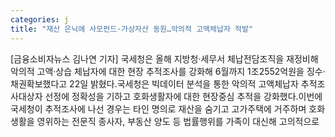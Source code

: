 ```yaml
---
categories: j
title: "재산 은닉에 사모펀드·가상자산 동원…악의적 고액체납자 적발"
---
```

[금융소비자뉴스 김나연 기자] 국세청은 올해 지방청&middot;세무서 체납전담조직을 재정비해 악의적 고액&middot;상습 체납자에 대한 현장 추적조사를 강화해 6월까지 1조2552억원을 징수&middot;채권확보했다고 22일 밝혔다.국세청은 빅데이터 분석을 통한 악의적 고액체납자 추적조사대상자 선정에 정확성을 기하고 호화생활자에 대한 현장중심 추적을 강화했다.이번에 국세청이 추적조사에 나선 경우는 타인 명의로 재산을 숨기고 고가주택에 거주하며 호화생활을 영위하는 전문직 종사자, 부동산 양도 등 법률행위를 가족이 대신해 고의적으로